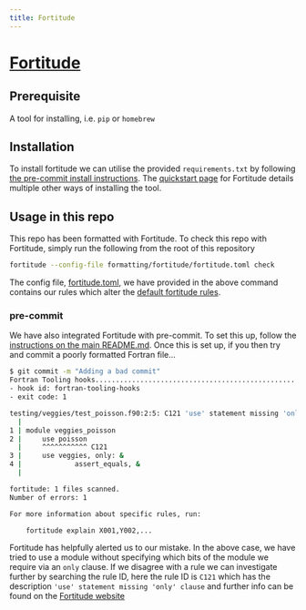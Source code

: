 ```yaml
---
title: Fortitude
---
```


# [Fortitude](https://fortitude.readthedocs.io/en/stable/)

## Prerequisite

A tool for installing, i.e. `pip` or `homebrew`

## Installation

To install fortitude we can utilise the provided `requirements.txt` by following [the pre-commit install instructions](../../README.md#pre-commit).
The [quickstart page](https://fortitude.readthedocs.io/en/stable/#quickstart) for Fortitude details multiple other ways of installing the tool.

## Usage in this repo

This repo has been formatted with Fortitude. To check this repo with Fortitude, simply run the following from the root of this repository

```sh
fortitude --config-file formatting/fortitude/fortitude.toml check
```

The config file, [fortitude.toml](./fortitude.toml), we have provided in the above command contains our rules which alter the 
[default fortitude rules](https://fortitude.readthedocs.io/en/stable/rules/). 



### pre-commit

We have also integrated Fortitude with pre-commit. To set this up, follow the [instructions on the main README.md](../../README.md#pre-commit).
Once this is set up, if you then try and commit a poorly formatted Fortran file...

```sh
$ git commit -m "Adding a bad commit"       
Fortran Tooling hooks....................................................Failed
- hook id: fortran-tooling-hooks
- exit code: 1

testing/veggies/test_poisson.f90:2:5: C121 'use' statement missing 'only' clause
  |
1 | module veggies_poisson
2 |     use poisson
  |     ^^^^^^^^^^^ C121
3 |     use veggies, only: &
4 |             assert_equals, &
  |

fortitude: 1 files scanned.
Number of errors: 1

For more information about specific rules, run:

    fortitude explain X001,Y002,...
```

Fortitude has helpfully alerted us to our mistake. In the above case, we have tried to use a module without specifying which bits of
the module we require via an `only` clause. If we disagree with a rule we can investigate further by searching the rule ID, here the
rule ID is `C121` which has the description `'use' statement missing 'only' clause` and further info can be found on the
[Fortitude website](https://fortitude.readthedocs.io/en/stable/rules/use-all/)  
